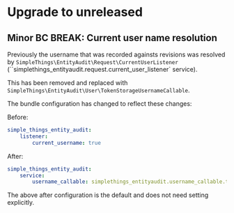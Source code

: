 
# Upgrade to unreleased

## Minor BC BREAK: Current user name resolution

Previously the username that was recorded againsts revisions was resolved by `SimpleThings\EntityAudit\Request\CurrentUserListener` (``simplethings_entityaudit.request.current_user_listener` service).

This has been removed and replaced with `SimpleThings\EntityAudit\User\TokenStorageUsernameCallable`.

The bundle configuration has changed to reflect these changes:

Before:
```yml
simple_things_entity_audit:
    listener:
        current_username: true
```

After:
```yml
simple_things_entity_audit:
    service:
        username_callable: simplethings_entityaudit.username_callable.token_storage
```

The above after configuration is the default and does not need setting explicitly.